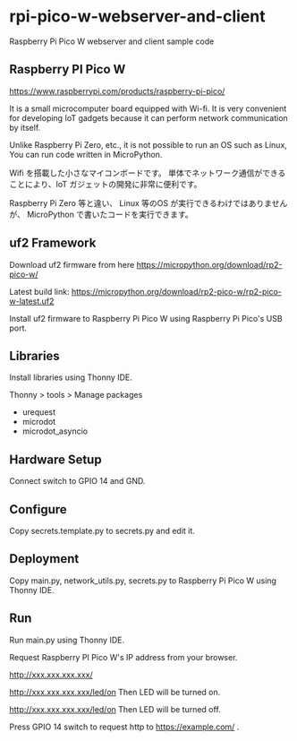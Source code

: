 # rpi-pico-w-webserver-and-client

Raspberry Pi Pico W webserver and client sample code

## Raspberry PI Pico W

https://www.raspberrypi.com/products/raspberry-pi-pico/

It is a small microcomputer board equipped with Wi-fi.
It is very convenient for developing IoT gadgets because
it can perform network communication by itself.

Unlike Raspberry Pi Zero, etc., it is not possible to run an OS such as Linux,
You can run code written in MicroPython.

Wifi を搭載した小さなマイコンボードです。
単体でネットワーク通信ができることにより、IoT ガジェットの開発に非常に便利です。

Raspberry Pi Zero 等と違い、 Linux 等のOS が実行できるわけではありませんが、
MicroPython で書いたコードを実行できます。


## uf2 Framework

Download uf2 firmware from here
https://micropython.org/download/rp2-pico-w/

Latest build link:
https://micropython.org/download/rp2-pico-w/rp2-pico-w-latest.uf2

Install uf2 firmware to Raspberry Pi Pico W using Raspberry Pi Pico's USB port.

## Libraries

Install libraries using Thonny IDE.

Thonny > tools > Manage packages

- urequest
- microdot
- microdot_asyncio

## Hardware Setup

Connect switch to GPIO 14 and GND.

## Configure

Copy secrets.template.py to secrets.py and edit it.

## Deployment

Copy main.py, network_utils.py, secrets.py to Raspberry Pi Pico W using Thonny IDE.

## Run

Run main.py using Thonny IDE.

Request Raspberry PI Pico W's IP address from your browser.

http://xxx.xxx.xxx.xxx/

http://xxx.xxx.xxx.xxx/led/on Then LED will be turned on.

http://xxx.xxx.xxx.xxx/led/on Then LED will be turned off.

Press GPIO 14 switch to request http to https://example.com/ .
